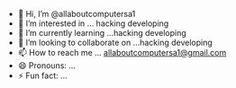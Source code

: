 - 👋 Hi, I’m @allaboutcomputersa1
- 👀 I’m interested in ... hacking developing
- 🌱 I’m currently learning ...hacking developing
- 💞️ I’m looking to collaborate on ...hacking developing
- 📫 How to reach me ... allaboutcomputersa1@gmail.com
- 😄 Pronouns: ...
- ⚡ Fun fact: ...

<!---
allaboutcomputersa1/allaboutcomputersa1 is a ✨ special ✨ repository because its `README.md` (this file) appears on your GitHub profile.
You can click the Preview link to take a look at your changes.
--->
